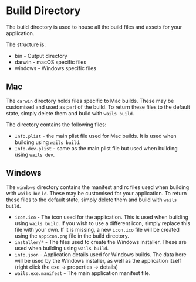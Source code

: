 # Build Directory

The build directory is used to house all the build files and assets for your application. 

The structure is:

* bin - Output directory
* darwin - macOS specific files
* windows - Windows specific files

## Mac

The `darwin` directory holds files specific to Mac builds.
These may be customised and used as part of the build. To return these files to the default state, simply delete them
and
build with `wails build`.

The directory contains the following files:

- `Info.plist` - the main plist file used for Mac builds. It is used when building using `wails build`.
- `Info.dev.plist` - same as the main plist file but used when building using `wails dev`.

## Windows

The `windows` directory contains the manifest and rc files used when building with `wails build`.
These may be customised for your application. To return these files to the default state, simply delete them and
build with `wails build`.

- `icon.ico` - The icon used for the application. This is used when building using `wails build`. If you wish to
  use a different icon, simply replace this file with your own. If it is missing, a new `icon.ico` file
  will be created using the `appicon.png` file in the build directory.
- `installer/*` - The files used to create the Windows installer. These are used when building using `wails build`.
- `info.json` - Application details used for Windows builds. The data here will be used by the Windows installer,
  as well as the application itself (right click the exe -> properties -> details)
- `wails.exe.manifest` - The main application manifest file.



